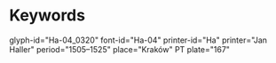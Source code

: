 # Keywords
glyph-id="Ha-04_0320"
font-id="Ha-04"
printer-id="Ha"
printer="Jan Haller"
period="1505–1525"
place="Kraków"
PT plate="167"
